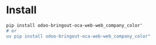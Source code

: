 # Install

```bash
pip install odoo-bringout-oca-web-web_company_color"
# or
uv pip install odoo-bringout-oca-web-web_company_color"
```
